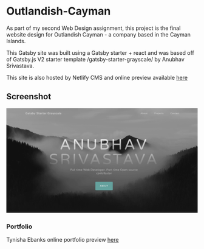 # Outlandish-Cayman

As part of my second Web Design assignment, this project is the final website design for Outlandish Cayman - a company based in the Cayman Islands. 

This Gatsby site was built using a Gatsby starter + react and was based off of Gatsby.js V2 starter template /gatsby-starter-grayscale/ by Anubhav Srivastava. 


This site is also hosted by Netlify CMS and online preview available [here](https://outlandishcayman.netlify.app/)

## Screenshot

![Screenshot](./src/assets/img/demo.png)


### Portfolio

Tynisha Ebanks online portfolio preview [here](https://tyebanks.github.io/)

